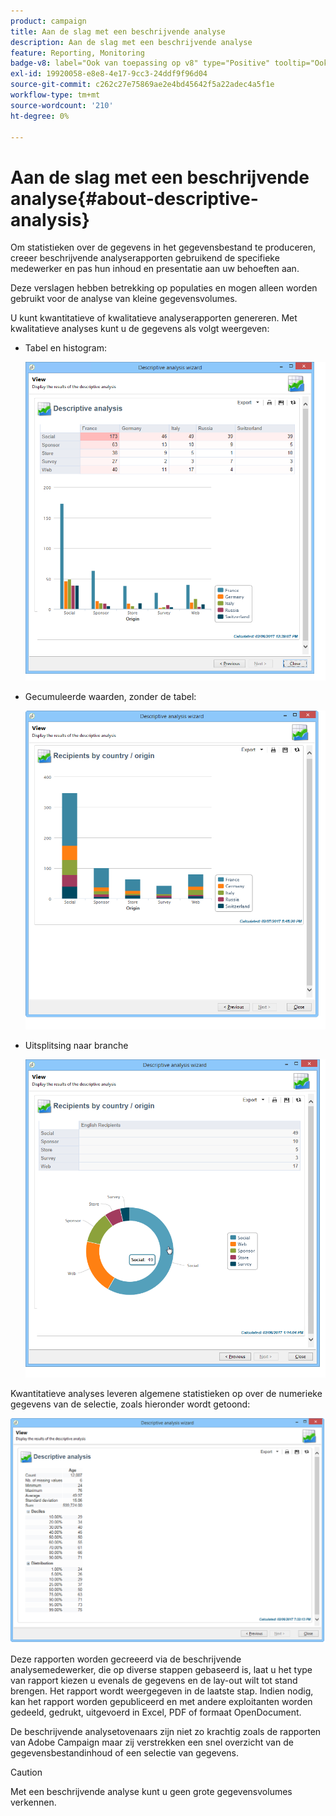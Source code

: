 ```yaml
---
product: campaign
title: Aan de slag met een beschrijvende analyse
description: Aan de slag met een beschrijvende analyse
feature: Reporting, Monitoring
badge-v8: label="Ook van toepassing op v8" type="Positive" tooltip="Ook van toepassing op campagne v8"
exl-id: 19920058-e8e8-4e17-9cc3-24ddf9f96d04
source-git-commit: c262c27e75869ae2e4bd45642f5a22adec4a5f1e
workflow-type: tm+mt
source-wordcount: '210'
ht-degree: 0%

---
```


# Aan de slag met een beschrijvende analyse{#about-descriptive-analysis}



Om statistieken over de gegevens in het gegevensbestand te produceren, creeer beschrijvende analyserapporten gebruikend de specifieke medewerker en pas hun inhoud en presentatie aan uw behoeften aan.

Deze verslagen hebben betrekking op populaties en mogen alleen worden gebruikt voor de analyse van kleine gegevensvolumes.

U kunt kwantitatieve of kwalitatieve analyserapporten genereren. Met kwalitatieve analyses kunt u de gegevens als volgt weergeven:

* Tabel en histogram:

  ![](assets/reporting_descriptive_sample_1.png)

* Gecumuleerde waarden, zonder de tabel:

  ![](assets/reporting_descriptive_sample_3.png)

* Uitsplitsing naar branche

  ![](assets/reporting_descriptive_sample_2.png)

Kwantitatieve analyses leveren algemene statistieken op over de numerieke gegevens van de selectie, zoals hieronder wordt getoond:

![](assets/reporting_descriptive_quantitative_sample.png)

Deze rapporten worden gecreeerd via de beschrijvende analysemedewerker, die op diverse stappen gebaseerd is, laat u het type van rapport kiezen u evenals de gegevens en de lay-out wilt tot stand brengen. Het rapport wordt weergegeven in de laatste stap. Indien nodig, kan het rapport worden gepubliceerd en met andere exploitanten worden gedeeld, gedrukt, uitgevoerd in Excel, PDF of formaat OpenDocument.

De beschrijvende analysetovenaars zijn niet zo krachtig zoals de rapporten van Adobe Campaign maar zij verstrekken een snel overzicht van de gegevensbestandinhoud of een selectie van gegevens.

>[!CAUTION]
>
>Met een beschrijvende analyse kunt u geen grote gegevensvolumes verkennen.
